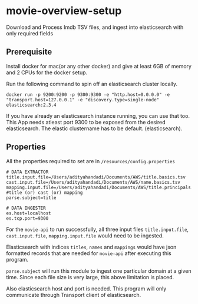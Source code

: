 # movie-overview-setup
Download and Process Imdb TSV files, and ingest into elasticsearch with only required fields

## Prerequisite

Install docker for mac(or any other docker) and give at least 6GB of memory and 2 CPUs for the docker setup.

Run the following command to spin off an elasticsearch cluster locally.

```
docker run -p 9200:9200 -p 9300:9300 -e "http.host=0.0.0.0" -e "transport.host=127.0.0.1" -e "discovery.type=single-node" elasticsearch:2.3.4
```
If you have already an elasticsearch instance running, you can use that too. This App needs atleast port 9300 to be exposed from the desired elasticsearch.
The elastic clustername has to be default. (elasticsearch).

## Properties

All the properties required to set are in `/resources/config.properties`

```
# DATA EXTRACTOR
title.input.file=/Users/adityahandadi/Documents/AWS/title.basics.tsv
cast.input.file=/Users/adityahandadi/Documents/AWS/name.basics.tsv
mapping.input.file=/Users/adityahandadi/Documents/AWS/title.principals.tsv
#title (or) cast (or) mapping
parse.subject=title

# DATA INGESTER
es.host=localhost
es.tcp.port=9300
```

For the `movie-api` to run successfully, all three input files `title.input.file`, `cast.input.file`, `mapping.input.file`
would need to be ingested.

Elasticsearch with indices `titles`, `names` and `mappings` would have json formatted records that are needed for `movie-api`
after executing this program.

`parse.subject` will run this module to ingest one particular domain at a given time.
Since each file size is very large, this above limitation is placed.

Also elasticsearch host and port is needed. This program will only communicate through Transport client of elasticsearch.